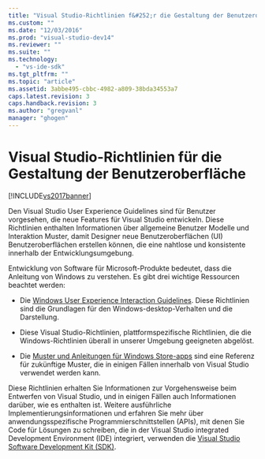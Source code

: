 ```yaml
---
title: "Visual Studio-Richtlinien f&#252;r die Gestaltung der Benutzeroberfl&#228;che | Microsoft Docs"
ms.custom: ""
ms.date: "12/03/2016"
ms.prod: "visual-studio-dev14"
ms.reviewer: ""
ms.suite: ""
ms.technology: 
  - "vs-ide-sdk"
ms.tgt_pltfrm: ""
ms.topic: "article"
ms.assetid: 3abbe495-cbbc-4982-a809-38bda34553a7
caps.latest.revision: 3
caps.handback.revision: 3
ms.author: "gregvanl"
manager: "ghogen"
---
```

# Visual Studio-Richtlinien f&#252;r die Gestaltung der Benutzeroberfl&#228;che
[!INCLUDE[vs2017banner](../../code-quality/includes/vs2017banner.md)]

Den Visual Studio User Experience Guidelines sind für Benutzer vorgesehen, die neue Features für Visual Studio entwickeln. Diese Richtlinien enthalten Informationen über allgemeine Benutzer Modelle und Interaktion Muster, damit Designer neue Benutzeroberflächen \(UI\) Benutzeroberflächen erstellen können, die eine nahtlose und konsistente innerhalb der Entwicklungsumgebung.  
  
 Entwicklung von Software für Microsoft\-Produkte bedeutet, dass die Anleitung von Windows zu verstehen. Es gibt drei wichtige Ressourcen beachtet werden:  
  
-   Die [Windows User Experience Interaction Guidelines](https://msdn.microsoft.com/en-us/library/aa511258.aspx). Diese Richtlinien sind die Grundlagen für den Windows\-desktop\-Verhalten und die Darstellung.  
  
-   Diese Visual Studio\-Richtlinien, plattformspezifische Richtlinien, die die Windows\-Richtlinien überall in unserer Umgebung geeigneten abgelöst.  
  
-   Die [Muster und Anleitungen für Windows Store\-apps](https://dev.windows.com/en-us/design/interaction-ux) sind eine Referenz für zukünftige Muster, die in einigen Fällen innerhalb von Visual Studio verwendet werden kann.  
  
 Diese Richtlinien erhalten Sie Informationen zur Vorgehensweise beim Entwerfen von Visual Studio, und in einigen Fällen auch Informationen darüber, wie es enthalten ist. Weitere ausführliche Implementierungsinformationen und erfahren Sie mehr über anwendungsspezifische Programmierschnittstellen \(APIs\), mit denen Sie Code für Lösungen zu schreiben, die in der Visual Studio integrated Development Environment \(IDE\) integriert, verwenden die [Visual Studio Software Development Kit \(SDK\)](https://msdn.microsoft.com/en-us/library/bb166441.aspx).